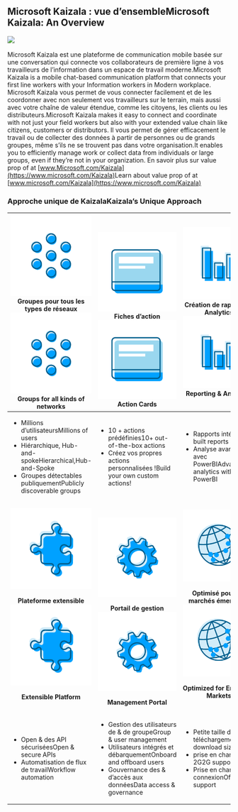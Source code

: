 ## <a name="microsoft-kaizala-an-overview"></a><span data-ttu-id="58f60-101">Microsoft Kaizala : vue d’ensemble</span><span class="sxs-lookup"><span data-stu-id="58f60-101">Microsoft Kaizala: An Overview</span></span>
![](Images/Microsoft%20kaizala%20overview.png)

<span data-ttu-id="58f60-102">Microsoft Kaizala est une plateforme de communication mobile basée sur une conversation qui connecte vos collaborateurs de première ligne à vos travailleurs de l’information dans un espace de travail moderne.</span><span class="sxs-lookup"><span data-stu-id="58f60-102">Microsoft Kaizala is a mobile chat-based communication platform that connects your first line workers with your Information workers in Modern workplace.</span></span> <span data-ttu-id="58f60-103">Microsoft Kaizala vous permet de vous connecter facilement et de les coordonner avec non seulement vos travailleurs sur le terrain, mais aussi avec votre chaîne de valeur étendue, comme les citoyens, les clients ou les distributeurs.</span><span class="sxs-lookup"><span data-stu-id="58f60-103">Microsoft Kaizala makes it easy to connect and coordinate with not just your field workers but also with your extended value chain like citizens, customers or distributors.</span></span> <span data-ttu-id="58f60-104">Il vous permet de gérer efficacement le travail ou de collecter des données à partir de personnes ou de grands groupes, même s’ils ne se trouvent pas dans votre organisation.</span><span class="sxs-lookup"><span data-stu-id="58f60-104">It enables you to efficiently manage work or collect data from individuals or large groups, even if they’re not in your organization.</span></span>
<span data-ttu-id="58f60-105">En savoir plus sur value prop of at [www.Microsoft.com/Kaizala](https://www.microsoft.com/Kaizala)</span><span class="sxs-lookup"><span data-stu-id="58f60-105">Learn about value prop of at [www.microsoft.com/Kaizala](https://www.microsoft.com/Kaizala)</span></span> 

### <a name="kaizalas-unique-approach"></a><span data-ttu-id="58f60-106">Approche unique de Kaizala</span><span class="sxs-lookup"><span data-stu-id="58f60-106">Kaizala’s Unique Approach</span></span>


| <span data-ttu-id="58f60-107"><a href="https://docs.microsoft.com/en-us/Office365/Kaizala/groups-in-kaizala"> ![](Images/Groups.png) </a> Groupes pour tous les types de réseaux</span><span class="sxs-lookup"><span data-stu-id="58f60-107"><a href="https://docs.microsoft.com/en-us/Office365/Kaizala/groups-in-kaizala"> ![](Images/Groups.png)</a> Groups for all kinds of networks</span></span> | <br><br><span data-ttu-id="58f60-108"><a href="KaizalaActionCards.md">![](Images/Actioncards.png)</a>Fiches d’action</span><span class="sxs-lookup"><span data-stu-id="58f60-108"><a href="KaizalaActionCards.md">![](Images/Actioncards.png)</a> Action Cards</span></span> |<span data-ttu-id="58f60-109"><a href="https://support.office.com/en-us/article/kaizala-reports-93e22838-5c18-4181-8d12-eca6c0b4019c?ui=en-US&rs=en-US&ad=US "> ![](Images/ReportingAnalytics.png) </a> Création de rapports & Analytics</span><span class="sxs-lookup"><span data-stu-id="58f60-109"><a href="https://support.office.com/en-us/article/kaizala-reports-93e22838-5c18-4181-8d12-eca6c0b4019c?ui=en-US&rs=en-US&ad=US "> ![](Images/ReportingAnalytics.png)</a> Reporting & Analytics</span></span> |
| ------------- | ------------- |------------- |
| <ul><li><span data-ttu-id="58f60-110">Millions d’utilisateurs</span><span class="sxs-lookup"><span data-stu-id="58f60-110">Millions of users</span></span></li><li><span data-ttu-id="58f60-111">Hiérarchique, Hub-and-spoke</span><span class="sxs-lookup"><span data-stu-id="58f60-111">Hierarchical,Hub-and-Spoke</span></span></li><li><span data-ttu-id="58f60-112">Groupes détectables publiquement</span><span class="sxs-lookup"><span data-stu-id="58f60-112">Publicly discoverable groups</span></span></li></ul>|<ul><li><span data-ttu-id="58f60-113">10 + actions prédéfinies</span><span class="sxs-lookup"><span data-stu-id="58f60-113">10+ out-of-the-box actions</span></span></li><li><span data-ttu-id="58f60-114">Créez vos propres actions personnalisées !</span><span class="sxs-lookup"><span data-stu-id="58f60-114">Build your own custom actions!</span></span></li></ul>|<ul><li><span data-ttu-id="58f60-115">Rapports intégrés</span><span class="sxs-lookup"><span data-stu-id="58f60-115">In-built reports</span></span></li><li><span data-ttu-id="58f60-116">Analyse avancée avec PowerBI</span><span class="sxs-lookup"><span data-stu-id="58f60-116">Advanced analytics with PowerBI</span></span></li></ul>|
| <span data-ttu-id="58f60-117"><a href="https://docs.microsoft.com/en-us/kaizala/connectors/setup">![](Images/ExtensiblePlatform.png)</a><p align="center"><b>Plateforme extensible</b></span><span class="sxs-lookup"><span data-stu-id="58f60-117"><a href="https://docs.microsoft.com/en-us/kaizala/connectors/setup">![](Images/ExtensiblePlatform.png)</a><p align="center"><b>Extensible Platform </b></span></span></p> | <br><br><span data-ttu-id="58f60-118"><a href="KaizalaManagementPortal.md">![](Images/ManagementPortal.png)</a><p align="center"> <b>Portail de gestion</b></span><span class="sxs-lookup"><span data-stu-id="58f60-118"><a href="KaizalaManagementPortal.md">![](Images/ManagementPortal.png)</a> <p align="center"><b>Management Portal </b></span></span></p> | <span data-ttu-id="58f60-119"><a href="https://www.microsoft.com/kaizala">![](Images/Optimized.png)</a><p align="center"><b>Optimisé pour les marchés émergents</b></span><span class="sxs-lookup"><span data-stu-id="58f60-119"><a href="https://www.microsoft.com/kaizala">![](Images/Optimized.png)</a><p align="center"><b>Optimized for Emerging Markets </b></span></span></p> |
| <ul><li><span data-ttu-id="58f60-120">Open & des API sécurisées</span><span class="sxs-lookup"><span data-stu-id="58f60-120">Open & secure APIs</span></span> </li><li><span data-ttu-id="58f60-121">Automatisation de flux de travail</span><span class="sxs-lookup"><span data-stu-id="58f60-121">Workflow automation</span></span></li></ul>|<ul><li><span data-ttu-id="58f60-122">Gestion des utilisateurs de & de groupe</span><span class="sxs-lookup"><span data-stu-id="58f60-122">Group & user management</span></span></li><li><span data-ttu-id="58f60-123">Utilisateurs intégrés et débarquement</span><span class="sxs-lookup"><span data-stu-id="58f60-123">Onboard and offboard users</span></span></li><li><span data-ttu-id="58f60-124">Gouvernance des & d’accès aux données</span><span class="sxs-lookup"><span data-stu-id="58f60-124">Data access & governance</span></span></li></ul>|<ul><li><span data-ttu-id="58f60-125">Petite taille de téléchargement</span><span class="sxs-lookup"><span data-stu-id="58f60-125">Small download size</span></span></li><li><span data-ttu-id="58f60-126">prise en charge 2G</span><span class="sxs-lookup"><span data-stu-id="58f60-126">2G support</span></span></li><li><span data-ttu-id="58f60-127">Prise en charge hors connexion</span><span class="sxs-lookup"><span data-stu-id="58f60-127">Offline support</span></span></li></ul>|
